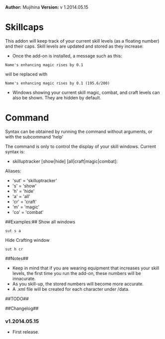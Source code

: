 **Author:** Mujihina
**Version:** v 1.2014.05.15

# Skillcaps #

This addon will keep track of your current skill levels (as a floating number) and their caps. Skill levels are updated and stored as they increase:
- Once the add-on is installed, a message such as this:
```
Name's enhancing magic rises by 0.1
```

will be replaced with
```
Name's enhancing magic rises by 0.1 (195.6/200)
```

- Windows showing your current skill magic, combat, and craft levels can also be shown. They are hidden by default.

# Command #

Syntax can be obtained by running the command without arguments, or with the subcommand 'help'

The command is only to control the display of your skill windows. Current syntax is:

- skilluptracker [show|hide] [all|craft|magic|combat]: 

Aliases:
- 'sut' = 'skilluptracker'
- 's' = 'show'
- 'h' = 'hide'
- 'a' = 'all'
- 'cr' = 'craft'
- 'm' = 'magic'
- 'co' = 'combat'

##Examples:##
Show all windows
```
sut s a
```

Hide Crafting window
```
sut h cr
```

##Notes##
- Keep in mind that if you are wearing equipment that increases your skill levels, the first time you run the add-on, these numbers will be innacurate.
-  As you skill-up, the stored numbers will become more accurate.
- A .xml file will be created for each character under /data.

##TODO##


##Changelog##

### v1.2014.05.15 ###
* First release.